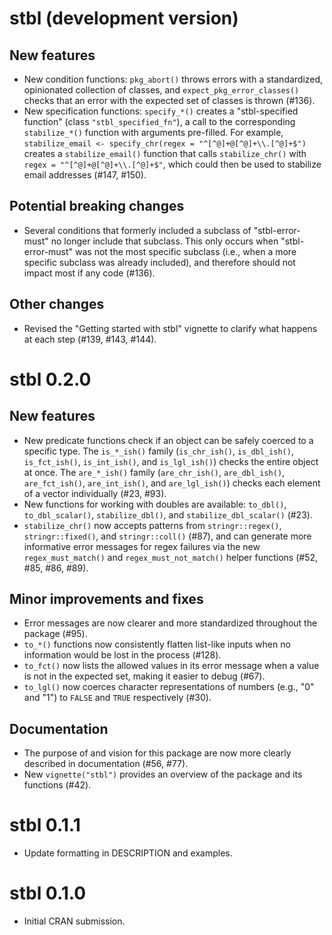 # stbl (development version)

## New features

* New condition functions: `pkg_abort()` throws errors with a standardized, opinionated collection of classes, and `expect_pkg_error_classes()` checks that an error with the expected set of classes is thrown (#136).
* New specification functions: `specify_*()` creates a "stbl-specified function" (class `"stbl_specified_fn"`), a call to the corresponding `stabilize_*()` function with arguments pre-filled. For example, `stabilize_email <- specify_chr(regex = "^[^@]+@[^@]+\\.[^@]+$")` creates a `stabilize_email()` function that calls `stabilize_chr()` with `regex = "^[^@]+@[^@]+\\.[^@]+$"`, which could then be used to stabilize email addresses (#147, #150).

## Potential breaking changes

* Several conditions that formerly included a subclass of "stbl-error-must" no longer include that subclass. This only occurs when "stbl-error-must" was not the most specific subclass (i.e., when a more specific subclass was already included), and therefore should not impact most if any code (#136). 

## Other changes

* Revised the "Getting started with stbl" vignette to clarify what happens at each step (#139, #143, #144).

# stbl 0.2.0

## New features

* New predicate functions check if an object can be safely coerced to a specific type. The `is_*_ish()` family (`is_chr_ish()`, `is_dbl_ish()`, `is_fct_ish()`, `is_int_ish()`, and `is_lgl_ish()`) checks the entire object at once. The `are_*_ish()` family (`are_chr_ish()`, `are_dbl_ish()`, `are_fct_ish()`, `are_int_ish()`, and `are_lgl_ish()`) checks each element of a vector individually (#23, #93).
* New functions for working with doubles are available: `to_dbl()`, `to_dbl_scalar()`, `stabilize_dbl()`, and `stabilize_dbl_scalar()` (#23).
* `stabilize_chr()` now accepts patterns from `stringr::regex()`, `stringr::fixed()`, and `stringr::coll()` (#87), and can generate more informative error messages for regex failures via the new `regex_must_match()` and `regex_must_not_match()` helper functions (#52, #85, #86, #89).

## Minor improvements and fixes

* Error messages are now clearer and more standardized throughout the package (#95).
* `to_*()` functions now consistently flatten list-like inputs when no information would be lost in the process (#128).
* `to_fct()` now lists the allowed values in its error message when a value is not in the expected set, making it easier to debug (#67).
* `to_lgl()` now coerces character representations of numbers (e.g., "0" and "1") to `FALSE` and `TRUE` respectively (#30).

## Documentation

* The purpose of and vision for this package are now more clearly described in documentation (#56, #77).
* New `vignette("stbl")` provides an overview of the package and its functions (#42).

# stbl 0.1.1

* Update formatting in DESCRIPTION and examples.

# stbl 0.1.0

* Initial CRAN submission.

